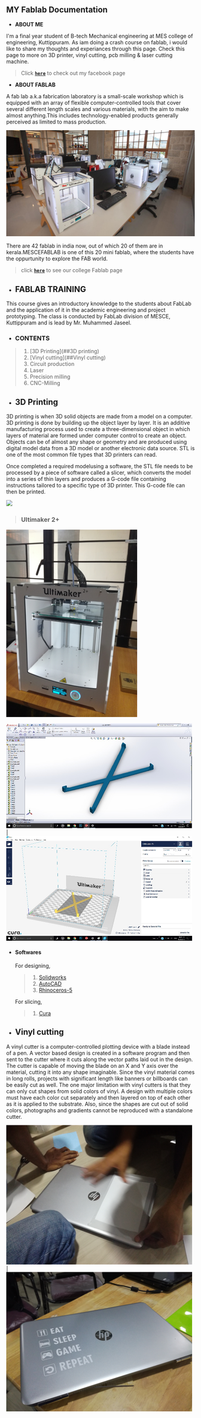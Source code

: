 ## MY Fablab Documentation

+ **ABOUT ME** 

I'm a final year student of B-tech Mechanical engineering at MES college of engineering,
Kuttippuram. As iam doing a crash course on fablab, i would like to share my thoughts and 
experiances through this page. Check this page to more on 3D printer, vinyl cutting, pcb 
milling & laser cutting machine.

> Click [**`here`**](https://www.facebook.com/sahalcity) to check out my facebook page

+ **ABOUT FABLAB**

A fab lab a.k.a fabrication laboratory is a small-scale workshop which is equipped with an array of flexible computer-controlled tools that cover several different length scales and various materials, with the aim to make almost anything.This includes technology-enabled products generally perceived as limited to mass production.

![FAB LAB](https://raw.githubusercontent.com/sahalsalam/sahalsalam.github.io/master/5253.jpg)

There are 42 fablab in india now, out of which 20 of them are in kerala.MESCEFABLAB is one of this 20 mini fablab, where the students have the oppurtunity to explore the FAB world.

> click [**`here`**](https://www.fablabs.io/labs/mesce) to see our college Fablab page

+ ## FABLAB TRAINING

This course gives an introductory knowledge to the students about FabLab and the application of it in the academic engineering and project prototyping. The class is conducted by FabLab division of MESCE, Kuttippuram and is lead by Mr. Muhammed Jaseel.

+ ### CONTENTS
>   1. [3D Printing](##3D printing)
>   2. [Vinyl cutting](##Vinyl cutting)
>   3. Circuit production
>   4. Laser
>   5. Precision milling
>   6. CNC-Milling
    
+ ## 3D Printing

 3D printing is when 3D solid objects are made from a model on a computer. 3D printing is done by building up the object layer by layer. It is an additive manufacturing process used to create a three-dimensional object in which layers of material are formed under computer control to create an object. Objects can be of almost any shape or geometry and are produced using digital model data from a 3D model or another electronic data source. STL is one of the most common file types that 3D printers can read.

 Once completed a required modelusing a software, the STL file needs to be processed by a piece of software called a slicer, which converts the model into a series of thin layers and produces a G-code file containing instructions tailored to a specific type of 3D printer. This G-code file can then be printed.

![](https://github.com/sahalsalam/sahalsalam.github.io/blob/master/ezgif.com-gif-maker.gif?raw=true)

> ### Ultimaker 2+

<img src="https://github.com/sahalsalam/sahalsalam.github.io/blob/master/IMG_20170823_152007.jpg?raw=true" width="350" height="500" />

<img src="https://github.com/sahalsalam/sahalsalam.github.io/blob/master/Untitled.jpg?raw=true" width="497" height="280" /> | <img src="https://github.com/sahalsalam/sahalsalam.github.io/blob/master/Untit.jpg?raw=true" width="497" height="280" />

+ #### Softwares
  For designing,
  >   1. [Solidworks](http://www.solidworks.in/sw/support/downloads.htm)
  >   2. [AutoCAD](https://www.autodesk.in/products/autocad/free-trial)
  >   3. [Rhinoceros-5](https://www.rhino3d.com/download/rhino/5/latest)
 
  For slicing,
  >   1. [Cura](https://ultimaker.com/en/products/cura-software)

+ ## Vinyl cutting

A vinyl cutter is a computer-controlled plotting device with a blade instead of a pen. A vector based design is created in a software program and then sent to the cutter where it cuts along the vector paths laid out in the design. The cutter is capable of moving the blade on an X and Y axis over the material, cutting it into any shape imaginable. Since the vinyl material comes in long rolls, projects with significant length like banners or billboards can be easily cut as well. The one major limitation with vinyl cutters is that they can only cut shapes from solid colors of vinyl. A design with multiple colors must have each color cut separately and then layered on top of each other as it is applied to the substrate. Also, since the shapes are cut out of solid colors, photographs and gradients cannot be reproduced with a standalone cutter.


<img src="https://github.com/sahalsalam/sahalsalam.github.io/blob/master/IMG_20170824_193636.jpg?raw=true" width="497" height="372" /> | <img src="https://github.com/sahalsalam/sahalsalam.github.io/blob/master/IMG_20170824_195915.jpg?raw=true" width="497" height="372" />

